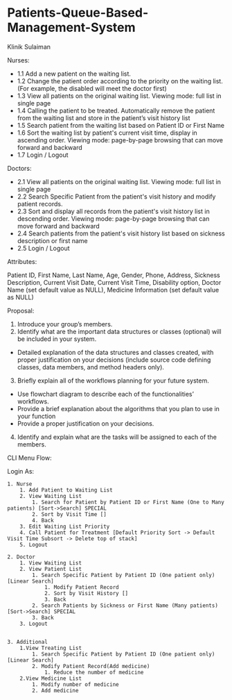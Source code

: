# Patients-Queue-Based-Management-System

Klinik Sulaiman

Nurses:
  - 1.1 Add a new patient on the waiting list.
  - 1.2 Change the patient order according to the priority on the waiting list. (For example, the disabled will meet the doctor first)
  - 1.3 View all patients on the original waiting list. Viewing mode: full list in single page
  - 1.4 Calling the patient to be treated. Automatically remove the patient from the waiting list and store in the patient’s visit history list
  - 1.5 Search patient from the waiting list based on Patient ID or First Name
  - 1.6 Sort the waiting list by patient's current visit time, display in ascending order. Viewing mode: page-by-page browsing that can move forward and backward
  - 1.7 Login / Logout

Doctors:
  - 2.1 View all patients on the original waiting list. Viewing mode: full list in single page
  - 2.2 Search Specific Patient from the patient's visit history and modify patient records.
  - 2.3 Sort and display all records from the patient's visit history list in descending order. Viewing mode: page-by-page browsing that can move forward and backward
  - 2.4 Search patients from the patient's visit history list based on sickness description or first name
  - 2.5 Login / Logout

Attributes:

Patient ID, First Name, Last Name, Age, Gender, Phone, Address, Sickness Description, Current Visit Date, Current Visit Time, Disability option, Doctor Name (set default value as NULL), Medicine Information (set default value as NULL)

Proposal:

  1. Introduce your group’s members.
  2. Identify what are the important data structures or classes (optional) will be included in your system.
  - Detailed explanation of the data structures and classes created, with proper justification on your decisions (include source code defining classes, data members, and method headers only).
  3. Briefly explain all of the workflows planning for your future system.
  - Use flowchart diagram to describe each of the functionalities’ workflows.
  - Provide a brief explanation about the algorithms that you plan to use in your function
  - Provide a proper justification on your decisions.
  4. Identify and explain what are the tasks will be assigned to each of the members.

CLI Menu Flow:

Login As:

	1. Nurse
		1. Add Patient to Waiting List
		2. View Waiting List
			1. Search for Patient by Patient ID or First Name (One to Many patients) [Sort->Search] SPECIAL
			2. Sort by Visit Time []
			4. Back
		3. Edit Waiting List Priority
		4. Call Patient for Treatment [Default Priority Sort -> Default Visit Time Subsort -> Delete top of stack]
		5. Logout

	2. Doctor
		1. View Waiting List
		2. View Patient List
			1. Search Specific Patient by Patient ID (One patient only) [Linear Search]
				1. Modify Patient Record 
				2. Sort by Visit History []
				3. Back
			2. Search Patients by Sickness or First Name (Many patients) [Sort->Search] SPECIAL
			3. Back
		3. Logout


	3. Additional
        1.View Treating List
            1. Search Specific Patient by Patient ID (One patient only) [Linear Search]
            2. Modify Patient Record(Add medicine)
                1. Reduce the number of medicine 
        2.View Medicine List
            1. Modify number of medicine
            2. Add medicine